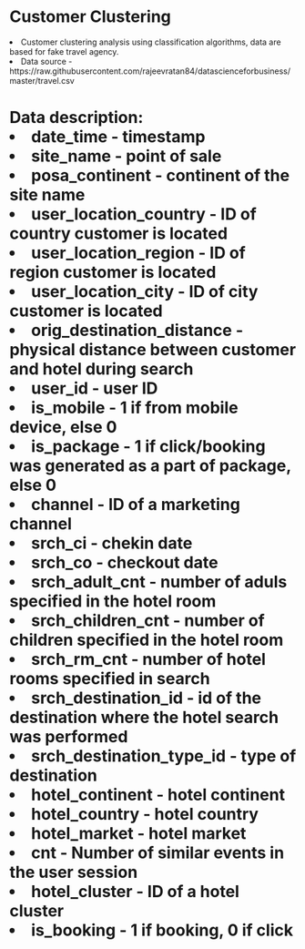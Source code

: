 # Customer Clustering

<li>Customer clustering analysis using classification algorithms, data are based for fake travel agency.
<li>Data source - https://raw.githubusercontent.com/rajeevratan84/datascienceforbusiness/master/travel.csv


<h1><n>Data description:
  <li> date_time - timestamp
  <li> site_name  - point of sale
  <li> posa_continent - continent of the site name
  <li> user_location_country - ID of country customer is located
  <li> user_location_region - ID of region customer is located
  <li> user_location_city - ID of city customer is located
  <li> orig_destination_distance - physical distance between customer and hotel during search 
  <li> user_id - user ID
  <li> is_mobile - 1 if from mobile device, else 0
  <li> is_package - 1 if click/booking was generated as a part of package, else 0
  <li> channel - ID of a marketing channel
  <li> srch_ci - chekin date
  <li> srch_co - checkout date 
  <li> srch_adult_cnt - number of aduls specified in the hotel room
  <li> srch_children_cnt - number of children specified in the hotel room
  <li> srch_rm_cnt - number of hotel rooms specified in search
  <li> srch_destination_id - id of the destination where the hotel search was performed
  <li> srch_destination_type_id - type of destination
  <li> hotel_continent - hotel continent
  <li> hotel_country - hotel country 
  <li> hotel_market - hotel market
  <li> cnt - Number of similar events in the user session
  <li> hotel_cluster - ID of a hotel cluster
  <li> is_booking - 1 if booking, 0 if click  
  
